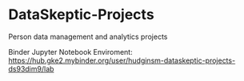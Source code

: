 # DataSkeptic-Projects
Person data management and analytics projects

Binder Jupyter Notebook Enviroment:
https://hub.gke2.mybinder.org/user/hudginsm-dataskeptic-projects-ds93dim9/lab
